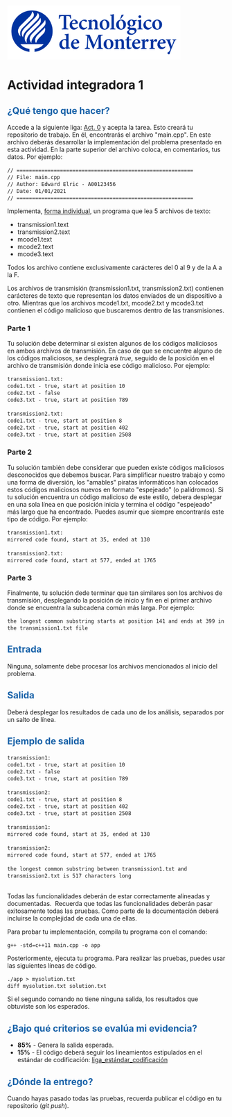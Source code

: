 ![Tec de Monterrey](images/logotecmty.png)
# Actividad integradora 1

## <span style="color: rgb(26, 99, 169);">¿Qué tengo que hacer?</span>
Accede a la siguiente liga: [Act. 0](https://classroom.github.com/a/458xemuA) y acepta la tarea. Esto creará tu repositorio de trabajo. En él, encontrarás el archivo "main.cpp". En este archivo deberás desarrollar la implementación del problema presentado en esta actividad.  En la parte superior del archivo coloca, en comentarios, tus datos. Por ejemplo:
```
// =========================================================
// File: main.cpp
// Author: Edward Elric - A00123456
// Date: 01/01/2021
// =========================================================
```
Implementa, <span style="text-decoration-line: underline;">forma individual</span>, un programa que lea 5 archivos de texto:
- transmission1.text
- transmission2.text
- mcode1.text
- mcode2.text
- mcode3.text

Todos los archivo contiene exclusivamente carácteres del 0 al 9 y de la A a la F.

Los archivos de transmisión (transmission1.txt, transmission2.txt) contienen carácteres de texto que representan los datos envíados de un dispositivo a otro. Mientras que los archivos mcode1.txt, mcode2.txt y mcode3.txt contienen el código malicioso que buscaremos dentro de las transmisiones.

### Parte 1
Tu solución debe determinar si existen algunos de los códigos maliciosos en ambos archivos de transmisión. En caso de que se encuentre alguno de los códigos maliciosos, se desplegrará *true*, seguido de la posición en el archivo de transmisión donde inicia ese código malicioso. Por ejemplo:
```
transmission1.txt:
code1.txt - true, start at position 10
code2.txt - false
code3.txt - true, start at position 789

transmission2.txt:
code1.txt - true, start at position 8
code2.txt - true, start at position 402
code3.txt - true, start at position 2508
```
### Parte 2
Tu solución también debe considerar que pueden existe códigos maliciosos desconocidos que debemos buscar. Para simplificar nuestro trabajo y como una forma de diversión, los "amables" piratas informáticos han colocados estos códigos maliciosos nuevos en formato "espejeado" (o palídromos). Si tu solución encuentra un código malicioso de este estilo, debera desplegar en una sola línea en que posición inicia y termina el código "espejeado" más largo que ha encontrado. Puedes asumir que siempre encontrarás este tipo de código. Por ejemplo:
```
transmission1.txt:
mirrored code found, start at 35, ended at 130

transmission2.txt:
mirrored code found, start at 577, ended at 1765
```
### Parte 3
Finalmente, tu solución dede terminar que tan similares son los archivos de transmisión, desplegando la posición de inicio y fin en el primer archivo donde se encuentra la subcadena común más larga. Por ejemplo:
```
the longest common substring starts at position 141 and ends at 399 in the transmission1.txt file
```

## <span style="color: rgb(26, 99, 169);">**Entrada**</span>
Ninguna, solamente debe procesar los archivos mencionados al inicio del problema.

## <span style="color: rgb(26, 99, 169);">**Salida**</span>
Deberá desplegar los resultados de cada uno de los análisis, separados por un salto de línea.

## <span style="color: rgb(26, 99, 169);">**Ejemplo de salida**</span>
```
transmission1:
code1.txt - true, start at position 10
code2.txt - false
code3.txt - true, start at position 789

transmission2:
code1.txt - true, start at position 8
code2.txt - true, start at position 402
code3.txt - true, start at position 2508

transmission1:
mirrored code found, start at 35, ended at 130

transmission2:
mirrored code found, start at 577, ended at 1765

the longest common substring between transmission1.txt and transmission2.txt is 517 characters long
```

<br>Todas las funcionalidades deberán de estar correctamente alineadas y documentadas.&nbsp; Recuerda que todas las funcionalidades deberán pasar exitosamente todas las pruebas. Como parte de la documentación deberá incluirse la complejidad de cada una de ellas.

Para probar tu implementación, compila tu programa con el comando:
```
g++ -std=c++11 main.cpp -o app
```
Posteriormente, ejecuta tu programa. Para realizar las pruebas, puedes usar las siguientes líneas de código.
```
./app > mysolution.txt
diff mysolution.txt solution.txt
```
Si el segundo comando no tiene ninguna salida, los resultados que obtuviste son los esperados.

## <span style="color: rgb(26, 99, 169);">**¿Bajo qué criterios se evalúa mi evidencia?**</span>

- **85%** - Genera la salida esperada.
- **15%** - El código deberá seguir los lineamientos estipulados en el estándar de codificación: <span class="instructure_file_holder link_holder">[liga_estándar_codificación](estandar.pdf)</span>

## <span style="color: rgb(26, 99, 169);">**¿Dónde la entrego?**</span>
Cuando hayas pasado todas las pruebas, recuerda publicar el código en tu repositorio (*git push*).
